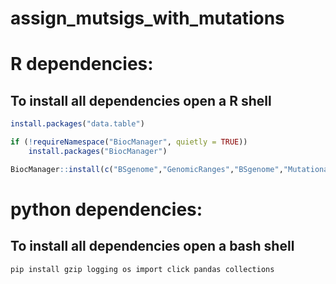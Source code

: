 # assign_mutsigs_with_mutations


# R dependencies:
## To install all dependencies open a R shell

```r
install.packages("data.table")

if (!requireNamespace("BiocManager", quietly = TRUE))
    install.packages("BiocManager")

BiocManager::install(c("BSgenome","GenomicRanges","BSgenome","MutationalPatterns","BSgenome.Hsapiens.UCSC.hg19"))
```

# python dependencies:
## To install all dependencies open a bash shell

```bash
pip install gzip logging os import click pandas collections
```
